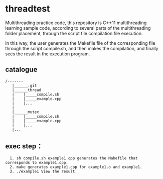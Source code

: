 # threadtest

Multithreading practice code, this repository is C++11 multithreading learning sample code, according to several parts of the multithreading folder placement, through the script file compilation file execution.

In this way, the user generates the Makefile file of the corresponding file through the script compile.sh, and then makes the compilation, and finally sees the result in the execution program.

## catalogue

    /-------
       |______.git
       |______thread
       |    |_____compile.sh
       |    |_____example.cpp
       |    |...
       |
       |______mutex
       |    |_____compile.sh
       |    |_____example.cpp
       |    |...
       |...

## exec step：

      1. sh compile.sh example1.cpp generates the Makefile that corresponds to example1.cpp.
      2. make generates example1.cpp for example1.o and example1.
      3. ./example1 View the result.



